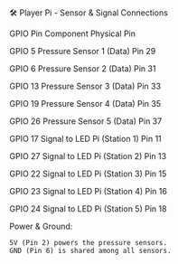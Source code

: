 🛠️ Player Pi - Sensor & Signal Connections

GPIO Pin	Component	Physical Pin

GPIO 5	Pressure Sensor 1 (Data)	Pin 29

GPIO 6	Pressure Sensor 2 (Data)	Pin 31

GPIO 13	Pressure Sensor 3 (Data)	Pin 33

GPIO 19	Pressure Sensor 4 (Data)	Pin 35

GPIO 26	Pressure Sensor 5 (Data)	Pin 37

GPIO 17	Signal to LED Pi (Station 1)	Pin 11

GPIO 27	Signal to LED Pi (Station 2)	Pin 13

GPIO 22	Signal to LED Pi (Station 3)	Pin 15

GPIO 23	Signal to LED Pi (Station 4)	Pin 16

GPIO 24	Signal to LED Pi (Station 5)	Pin 18

Power & Ground:

    5V (Pin 2) powers the pressure sensors.
    GND (Pin 6) is shared among all sensors.
